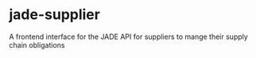 # jade-supplier
A frontend interface for the JADE API for suppliers to mange their supply chain obligations
